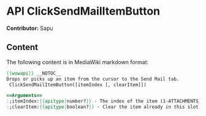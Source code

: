# API ClickSendMailItemButton

**Contributor:** Sapu

## Content

The following content is in MediaWiki markdown format:

```mediawiki
{{wowapi}} __NOTOC__
Drops or picks up an item from the cursor to the Send Mail tab.
 ClickSendMailItemButton([itemIndex [, clearItem]])

==Arguments==
:;itemIndex:{{apitype|number?}} - The index of the item (1-ATTACHMENTS_MAX_SEND(12))
:;clearItem:{{apitype|boolean?}} - Clear the item already in this slot. (Done by right clicking an item)
```